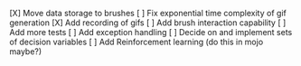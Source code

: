 [X] Move data storage to brushes
[ ] Fix exponential time complexity of gif generation
[X] Add recording of gifs
[ ] Add brush interaction capability
[ ] Add more tests
[ ] Add exception handling
[ ] Decide on and implement sets of decision variables
[ ] Add Reinforcement learning (do this in mojo maybe?)